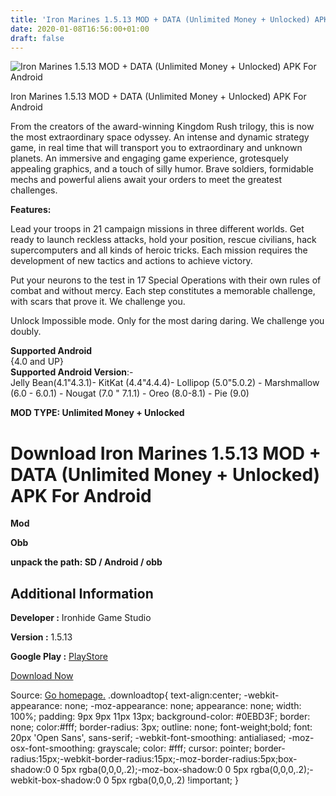 ```yaml
---
title: 'Iron Marines 1.5.13 MOD + DATA (Unlimited Money + Unlocked) APK For Android'
date: 2020-01-08T16:56:00+01:00
draft: false
---
```


![Iron Marines 1.5.13 MOD + DATA (Unlimited Money + Unlocked) APK For Android](https://i0.wp.com/apkhome.net/wp-content/uploads/2020/01/Iron-Marines-1.5.13-MOD-DATA-Unlimited-Money-Unlocked.png "Iron Marines 1.5.13 MOD + DATA (Unlimited Money + Unlocked) APK For Android")

  

Iron Marines 1.5.13 MOD + DATA (Unlimited Money + Unlocked) APK For Android

From the creators of the award-winning Kingdom Rush trilogy, this is now the most extraordinary space odyssey. An intense and dynamic strategy game, in real time that will transport you to extraordinary and unknown planets. An immersive and engaging game experience, grotesquely appealing graphics, and a touch of silly humor. Brave soldiers, formidable mechs and powerful aliens await your orders to meet the greatest challenges.

**Features:**

Lead your troops in 21 campaign missions in three different worlds. Get ready to launch reckless attacks, hold your position, rescue civilians, hack supercomputers and all kinds of heroic tricks. Each mission requires the development of new tactics and actions to achieve victory.

Put your neurons to the test in 17 Special Operations with their own rules of combat and without mercy. Each step constitutes a memorable challenge, with scars that prove it. We challenge you.

Unlock Impossible mode. Only for the most daring daring. We challenge you doubly.

**Supported Android**  
{4.0 and UP}  
**Supported Android Version**:-  
Jelly Bean(4.1"4.3.1)- KitKat (4.4"4.4.4)- Lollipop (5.0"5.0.2) - Marshmallow (6.0 - 6.0.1) - Nougat (7.0 " 7.1.1) - Oreo (8.0-8.1) - Pie (9.0)

**MOD TYPE: Unlimited Money + Unlocked**

Download Iron Marines 1.5.13 MOD + DATA (Unlimited Money + Unlocked) APK For Android
====================================================================================

**Mod**

**Obb**

**unpack the path: SD / Android / obb**

Additional Information
----------------------

**Developer :** Ironhide Game Studio

**Version :** 1.5.13

**Google Play :** [PlayStore](https://play.google.com/store/apps/details?id=com.ironhidegames.android.ironmarines)

  

[Download Now](https://store4app.co/post/iron-marines-1-5-13-mod-data-unlimited-money-unlocked-apk-for-android_1578498948)

  
Source: [Go homepage.](https://store4app.co/post/iron-marines-1-5-13-mod-data-unlimited-money-unlocked-apk-for-android_1578498948) .downloadtop{ text-align:center; -webkit-appearance: none; -moz-appearance: none; appearance: none; width: 100%; padding: 9px 9px 11px 13px; background-color: #0EBD3F; border: none; color:#fff; border-radius: 3px; outline: none; font-weight;bold; font: 20px 'Open Sans', sans-serif; -webkit-font-smoothing: antialiased; -moz-osx-font-smoothing: grayscale; color: #fff; cursor: pointer; border-radius:15px;-webkit-border-radius:15px;-moz-border-radius:5px;box-shadow:0 0 5px rgba(0,0,0,.2);-moz-box-shadow:0 0 5px rgba(0,0,0,.2);-webkit-box-shadow:0 0 5px rgba(0,0,0,.2) !important; }